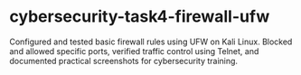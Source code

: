 # cybersecurity-task4-firewall-ufw
Configured and tested basic firewall rules using UFW on Kali Linux. Blocked and allowed specific ports, verified traffic control using Telnet, and documented practical screenshots for cybersecurity training.
